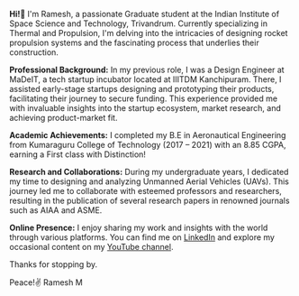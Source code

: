 **Hi!👋**
I'm Ramesh, a passionate Graduate student at the Indian Institute of Space Science and Technology, Trivandrum. Currently specializing in Thermal and Propulsion, 
I'm delving into the intricacies of designing rocket propulsion systems and the fascinating process that underlies their construction.

**Professional Background:**
In my previous role, I was a Design Engineer at MaDeIT, a tech startup incubator located at IIITDM Kanchipuram. There, I assisted early-stage startups designing and prototyping their products, facilitating their journey to secure funding. 
This experience provided me with invaluable insights into the startup ecosystem, market research, and achieving product-market fit.

**Academic Achievements:**
I completed my B.E in Aeronautical Engineering from Kumaraguru College of Technology (2017 – 2021) with an 8.85 CGPA, earning a First class with Distinction!

**Research and Collaborations:**
During my undergraduate years, I dedicated my time to designing and analyzing Unmanned Aerial Vehicles (UAVs). This journey led me to collaborate with esteemed professors and researchers, resulting in the publication of several research papers in renowned journals such as AIAA and ASME.

**Online Presence:**
I enjoy sharing my work and insights with the world through various platforms. You can find me on [LinkedIn](https://www.linkedin.com/in/inramesh/) and explore my occasional content on my [YouTube channel](https://www.youtube.com/channel/UCbQXfgTcP0tYokHwuGsNJtg).

Thanks for stopping by.

Peace!✌
Ramesh M
